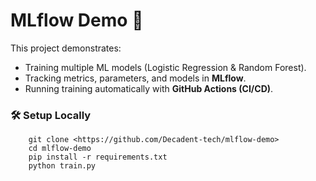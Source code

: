 # MLflow Demo 🚀

This project demonstrates:
- Training multiple ML models (Logistic Regression & Random Forest).
- Tracking metrics, parameters, and models in **MLflow**.
- Running training automatically with **GitHub Actions (CI/CD)**.



### 🛠️ Setup Locally

        git clone <https://github.com/Decadent-tech/mlflow-demo>
        cd mlflow-demo
        pip install -r requirements.txt
        python train.py
